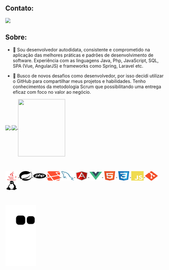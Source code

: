 ## Contato:
<div>  
<a href="https://www.linkedin.com/in/hermogenes-silva-a9715675/" target="_blank"><img src="https://img.shields.io/badge/-LinkedIn-%230077B5?style=for-the-badge&logo=linkedin&logoColor=white" target="_blank"></a>
</div>

##

## Sobre:
- 🔭 Sou desenvolvedor autodidata, consistente e comprometido na aplicação das melhores práticas e padrões de desenvolvimento de software. Experiência com as linguagens Java, Php, JavaScript,  SQL, SPA (Vue, AngularJS) e frameworks como Spring, Laravel etc.

- 🌱 Busco de novos desafios como desenvolvedor, por isso decidi utilizar o GitHub para compartilhar meus projetos e habilidades. Tenho conhecimentos da metodologia Scrum que possibilitando uma entrega eficaz com foco no valor ao negócio.

<div>
  <a href="https://github.com/hvivox">
  <img height="160em"   align="center" src="https://github-readme-stats.vercel.app/api?username=hvivox&show_icons=true&theme=dracula&include_all_commits=true&count_private=true&hide=prs,issues,contribs"/>
  <img height="160em"  align="center" src="https://github-readme-stats.vercel.app/api/top-langs/?username=hvivox&layout=compact&langs_count=10&theme=dracula" />

  <img align="center" width="148" height="180" src="https://media1.tenor.com/images/68e8337fb4eb7e40645d832c64762a8b/tenor.gif?itemid=19443613">
</div>
  
##
  
<div style="display: inline_block"><br>
  <img align="center" alt="hvivox-java" height="30" width="40" src="https://raw.githubusercontent.com/devicons/devicon/master/icons/java/java-plain.svg">
  <img align="center" alt="hvivox-spring" height="30" width="40" src="https://raw.githubusercontent.com/devicons/devicon/master/icons/spring/spring-plain.svg">
  <img align="center" alt="hvivox-php" height="30" width="40" src="https://raw.githubusercontent.com/devicons/devicon/master/icons/php/php-plain.svg"> 
  <img align="center" alt="hvivox-laravel" height="30" width="40" src="https://raw.githubusercontent.com/devicons/devicon/master/icons/laravel/laravel-plain.svg"> 
  <img align="center" alt="hvivox-sql" height="30" width="40" src="https://raw.githubusercontent.com/devicons/devicon/master/icons/mysql/mysql-plain.svg">  
  <img align="center" alt="hvivox-Python" height="30" width="40" src="https://raw.githubusercontent.com/devicons/devicon/master/icons/angularjs/angularjs-original.svg">
  <img align="center" alt="hvivox-Csharp" height="30" width="40" src="https://raw.githubusercontent.com/devicons/devicon/master/icons/vuejs/vuejs-original.svg">
  <img align="center" alt="hvivox-HTML" height="30" width="40" src="https://raw.githubusercontent.com/devicons/devicon/master/icons/html5/html5-original.svg">
  <img align="center" alt="hvivox-CSS" height="30" width="40" src="https://raw.githubusercontent.com/devicons/devicon/master/icons/css3/css3-original.svg">
  <img align="center" alt="hvivox-js" height="30" width="40" src="https://raw.githubusercontent.com/devicons/devicon/master/icons/javascript/javascript-plain.svg">
  <img align="center" alt="hvivox-git" height="30" width="40" src="https://raw.githubusercontent.com/devicons/devicon/master/icons/git/git-plain.svg">
  <img align="center" alt="hvivox-linux" height="30" width="40" src="https://raw.githubusercontent.com/devicons/devicon/master/icons/linux/linux-plain.svg">    
</div>
 <br>
<div  align="center"> 
 
    
</div>

  ##

![Snake animation](https://github.com/hvivox/hvivox/blob/output/github-contribution-grid-snake.svg)

<!--
**hvivox/hvivox** is a ✨ _special_ ✨ repository because its `README.md` (this file) appears on your GitHub profile.

Here are some ideas to get you started:

- 🔭 I’m currently working on ...
- 🌱 I’m currently learning ...
- 👯 I’m looking to collaborate on ...
- 🤔 I’m looking for help with ...
- 💬 Ask me about ...
- 📫 How to reach me: ...
- 😄 Pronouns: ...
- ⚡ Fun fact: ...
-->
